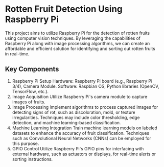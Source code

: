 # Rotten Fruit Detection Using Raspberry Pi

This project aims to utilize Raspberry Pi for the detection of rotten fruits using computer vision techniques. By leveraging the capabilities of Raspberry Pi along with image processing algorithms, we can create an affordable and efficient solution for identifying and sorting out rotten fruits in real-time.

## Key Components

1. Raspberry Pi Setup
Hardware: Raspberry Pi board (e.g., Raspberry Pi 3/4), Camera Module.
Software: Raspbian OS, Python libraries (OpenCV, TensorFlow, etc.).
2. Image Acquisition
Utilize Raspberry Pi's camera module to capture images of fruits.
3. Image Processing
Implement algorithms to process captured images for detecting signs of rot, such as discoloration, mold, or texture irregularities.
Techniques may include color thresholding, edge detection, and machine learning-based classification.
4. Machine Learning Integration
Train machine learning models on labeled datasets to enhance the accuracy of fruit classification.
Techniques such as Convolutional Neural Networks (CNNs) can be employed for this purpose.
5. GPIO Control
Utilize Raspberry Pi's GPIO pins for interfacing with external hardware, such as actuators or displays, for real-time alerts or sorting instructions.
